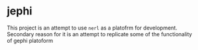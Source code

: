 jephi
=====

This project is an attempt to use `nerl` as a platofrm for development. Secondary
reason for it is an attempt to replicate some of the functionality of gephi platoform
